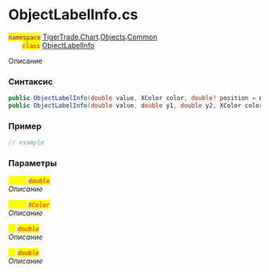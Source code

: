 
# ObjectLabelInfo.cs
<mark style="color:purple;">`namespace`</mark> [TigerTrade.Chart](../../../../../TigerTrade.Chart.md).[Objects](../../../../../TigerTrade.Chart/Objects.md).[Common](../../../../../TigerTrade.Chart/Objects/Common.md)  
&nbsp;&nbsp;&nbsp;&nbsp;&nbsp;&nbsp;&nbsp;<mark style="color:red;">`class`</mark> [ObjectLabelInfo](../../ObjectLabelInfo.cs.md)

Описание

### Синтаксис
```csharp
public ObjectLabelInfo(double value, XColor color, double? position = null)
public ObjectLabelInfo(double value, double y1, double y2, XColor color)
```
### Пример  
```csharp
// example
```

### Параметры  
<mark style="color:yellow;">`value`</mark> <mark style="color:red;">*`double`*</mark>  
 *Описание*  
  
<mark style="color:yellow;">`color`</mark> <mark style="color:red;">*`XColor`*</mark>  
 *Описание*  
  
<mark style="color:yellow;">`y1`</mark> <mark style="color:red;">*`double`*</mark>  
 *Описание*  
  
<mark style="color:yellow;">`y2`</mark> <mark style="color:red;">*`double`*</mark>  
 *Описание*  
  

                    
                    